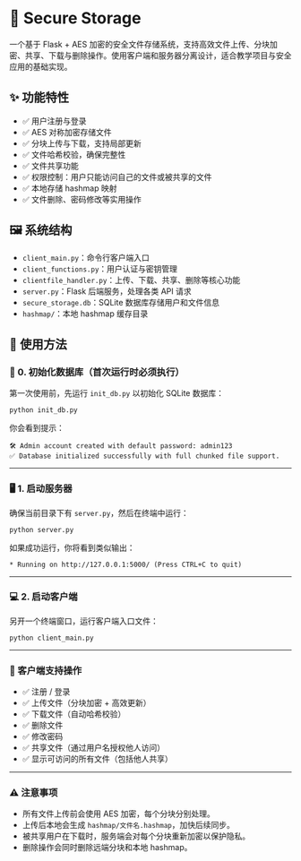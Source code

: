 # 🔐 Secure Storage

一个基于 Flask + AES 加密的安全文件存储系统，支持高效文件上传、分块加密、共享、下载与删除操作。使用客户端和服务器分离设计，适合教学项目与安全应用的基础实现。

## ✨ 功能特性

- ✅ 用户注册与登录
- ✅ AES 对称加密存储文件
- ✅ 分块上传与下载，支持局部更新
- ✅ 文件哈希校验，确保完整性
- ✅ 文件共享功能
- ✅ 权限控制：用户只能访问自己的文件或被共享的文件
- ✅ 本地存储 hashmap 映射
- ✅ 文件删除、密码修改等实用操作

## 🖼️ 系统结构

- `client_main.py`：命令行客户端入口
- `client_functions.py`：用户认证与密钥管理
- `clientfile_handler.py`：上传、下载、共享、删除等核心功能
- `server.py`：Flask 后端服务，处理各类 API 请求
- `secure_storage.db`：SQLite 数据库存储用户和文件信息
- `hashmap/`：本地 hashmap 缓存目录

## 🚀 使用方法

### 🧱 0. 初始化数据库（首次运行时必须执行）

第一次使用前，先运行 `init_db.py` 以初始化 SQLite 数据库：

    python init_db.py

你会看到提示：

    🛠 Admin account created with default password: admin123
    ✅ Database initialized successfully with full chunked file support.

---

### 🖥 1. 启动服务器

确保当前目录下有 `server.py`，然后在终端中运行：

    python server.py

如果成功运行，你将看到类似输出：

    * Running on http://127.0.0.1:5000/ (Press CTRL+C to quit)

---

### 💻 2. 启动客户端

另开一个终端窗口，运行客户端入口文件：

    python client_main.py

---

### 📂 客户端支持操作

- ✅ 注册 / 登录
- ✅ 上传文件（分块加密 + 高效更新）
- ✅ 下载文件（自动哈希校验）
- ✅ 删除文件
- ✅ 修改密码
- ✅ 共享文件（通过用户名授权他人访问）
- ✅ 显示可访问的所有文件（包括他人共享）

---

### ⚠️ 注意事项

- 所有文件上传前会使用 AES 加密，每个分块分别处理。
- 上传后本地会生成 `hashmap/文件名.hashmap`，加快后续同步。
- 被共享用户在下载时，服务端会对每个分块重新加密以保护隐私。
- 删除操作会同时删除远端分块和本地 hashmap。

